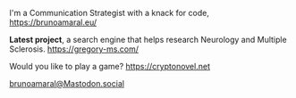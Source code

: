 I'm a Communication Strategist with a knack for code, https://brunoamaral.eu/

**Latest project**, a search engine that helps research Neurology and Multiple Sclerosis. https://gregory-ms.com/

Would you like to play a game? https://cryptonovel.net

<a rel="me" href="https://mastodon.social/@brunoamaral">brunoamaral@Mastodon.social</a>
